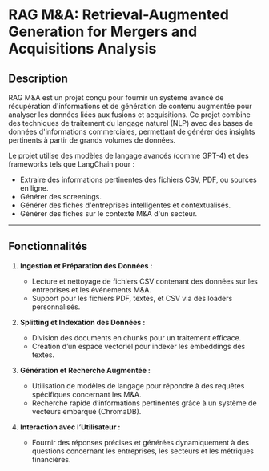 # **RAG M&A: Retrieval-Augmented Generation for Mergers and Acquisitions Analysis**

## **Description**
RAG M&A est un projet conçu pour fournir un système avancé de récupération d'informations et de génération de contenu augmentée pour analyser les données liées aux fusions et acquisitions. Ce projet combine des techniques de traitement du langage naturel (NLP) avec des bases de données d'informations commerciales, permettant de générer des insights pertinents à partir de grands volumes de données.

Le projet utilise des modèles de langage avancés (comme GPT-4) et des frameworks tels que LangChain pour :
- Extraire des informations pertinentes des fichiers CSV, PDF, ou sources en ligne.
- Générer des screenings.
- Générer des fiches d'entreprises intelligentes et contextualisés.
- Générer des fiches sur le contexte M&A d'un secteur.

---

## **Fonctionnalités**
1. **Ingestion et Préparation des Données :**
   - Lecture et nettoyage de fichiers CSV contenant des données sur les entreprises et les événements M&A.
   - Support pour les fichiers PDF, textes, et CSV via des loaders personnalisés.

2. **Splitting et Indexation des Données :**
   - Division des documents en chunks pour un traitement efficace.
   - Création d’un espace vectoriel pour indexer les embeddings des textes.

3. **Génération et Recherche Augmentée :**
   - Utilisation de modèles de langage pour répondre à des requêtes spécifiques concernant les M&A.
   - Recherche rapide d’informations pertinentes grâce à un système de vecteurs embarqué (ChromaDB).

4. **Interaction avec l’Utilisateur :**
   - Fournir des réponses précises et générées dynamiquement à des questions concernant les entreprises, les secteurs et les métriques financières.
